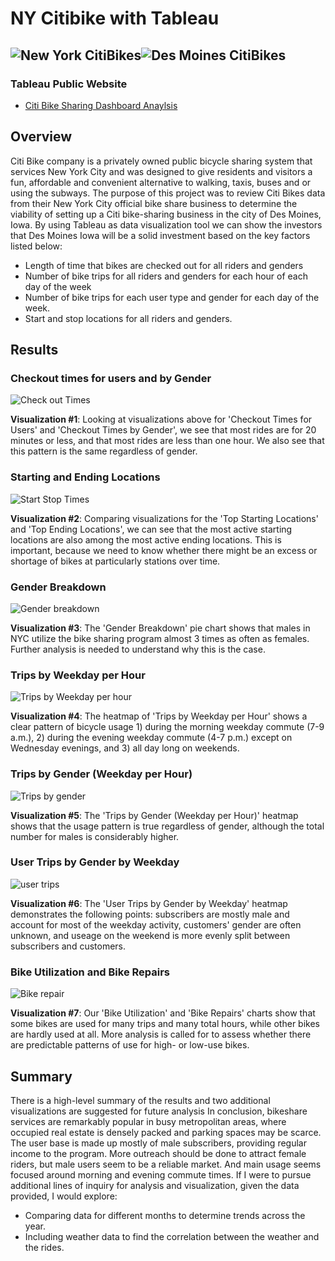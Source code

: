 # NY Citibike with Tableau

![New York CitiBikes](https://github.com/backwater-graphics/bikesharing/blob/main/images/newyork2.jpg)![Des Moines CitiBikes](https://github.com/backwater-graphics/bikesharing/blob/main/images/desmoines3.jpg)
---
### Tableau Public Website
- [Citi Bike Sharing Dashboard Anaylsis](https://public.tableau.com/views/Challenge_16476388408350/CitibikeAnalysis?:language=en-US&publish=yes&:display_count=n&:origin=viz_share_link)

## Overview 

Citi Bike company is a privately owned public bicycle sharing system that services New York City and was designed to give residents and visitors a fun, affordable and convenient alternative to walking, taxis, buses and or using the subways. 
The purpose of this project was to review Citi Bikes data from their New York City official bike share business to determine the viability of setting up a Citi bike-sharing business in the city of Des Moines, Iowa.
By using Tableau as data visualization tool we can show the investors that Des Moines Iowa will be a solid investment based on the key factors listed below:
-	Length of time that bikes are checked out for all riders and genders
-	Number of bike trips for all riders and genders for each hour of each day of the week
-	Number of bike trips for each user type and gender for each day of the week.
-	Start and stop locations for all riders and genders.

## Results

### Checkout times for users and by Gender

![Check out Times]( https://github.com/backwater-graphics/bikesharing/blob/main/resources/Checkout%20Times.png )

<b>Visualization #1</b>: Looking at visualizations above for 'Checkout Times for Users' and 'Checkout Times by Gender', we see that most rides are for 20 minutes or less, and that most rides are less than one hour. We also see that this pattern is the same regardless of gender.


### Starting and Ending Locations

![Start Stop Times]( https://github.com/backwater-graphics/bikesharing/blob/main/resources/Gender%20Map.png )

<b>Visualization #2</b>: Comparing visualizations for the 'Top Starting Locations' and 'Top Ending Locations', we can see that the most active starting locations are also among the most active ending locations. This is important, because we need to know whether there might be an excess or shortage of bikes at particularly stations over time.


### Gender Breakdown

![Gender breakdown]( https://github.com/backwater-graphics/bikesharing/blob/main/resources/gender.png)

<b>Visualization #3</b>: The 'Gender Breakdown' pie chart shows that males in NYC utilize the bike sharing program almost 3 times as often as females. Further analysis is needed to understand why this is the case.


### Trips by Weekday per Hour

![Trips by Weekday per hour]( https://github.com/backwater-graphics/bikesharing/blob/main/resources/UserType.png)

<b>Visualization #4</b>: The heatmap of 'Trips by Weekday per Hour' shows a clear pattern of bicycle usage 1) during the morning weekday commute (7-9 a.m.), 2) during the evening weekday commute (4-7 p.m.) except on Wednesday evenings, and 3) all day long on weekends.

### Trips by Gender (Weekday per Hour)

![Trips by gender](https://github.com/backwater-graphics/bikesharing/blob/main/resources/Trips%20by%20Gender(Weekday%20per%20Hour).png)

<b>Visualization #5</b>: The 'Trips by Gender (Weekday per Hour)' heatmap shows that the usage pattern is true regardless of gender, although the total number for males is considerably higher.

### User Trips by Gender by Weekday

![user trips](https://github.com/backwater-graphics/bikesharing/blob/main/resources/Trips%20by%20Weekday.png)

<b>Visualization #6</b>: The 'User Trips by Gender by Weekday' heatmap demonstrates the following points: subscribers are mostly male and account for most of the weekday activity, customers' gender are often unknown, and useage on the weekend is more evenly split between subscribers and customers.

### Bike Utilization and Bike Repairs

![Bike repair](https://github.com/backwater-graphics/bikesharing/blob/main/resources/Bike%20Repair.png)

<b>Visualization #7</b>: Our 'Bike Utilization' and 'Bike Repairs' charts show that some bikes are used for many trips and many total hours, while other bikes are hardly used at all. More analysis is called for to assess whether there are predictable patterns of use for high- or low-use bikes.

## Summary

There is a high-level summary of the results and two additional visualizations are suggested for future analysis
In conclusion, bikeshare services are remarkably popular in busy metropolitan areas, where occupied real estate is densely packed and parking spaces may be scarce. The user base is made up mostly of male subscribers, providing regular income to the program. More outreach should be done to attract female riders, but male users seem to be a reliable market. And main usage seems focused around morning and evening commute times.
If I were to pursue additional lines of inquiry for analysis and visualization, given the data provided, I would explore:

- Comparing data for different months to determine trends across the year.
- Including weather data to find the correlation between the weather and the rides.




